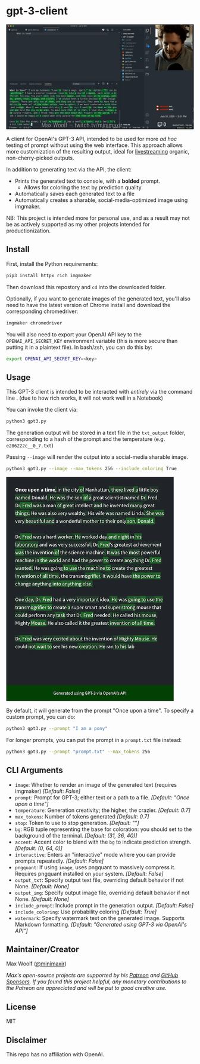 # gpt-3-client

[![](demo.png)](https://www.youtube.com/watch?v=kvgWeaRCuls)

A client for OpenAI's GPT-3 API, intended to be used for more _ad hoc_ testing of prompt without using the web interface. This approach allows more customization of the resulting output, ideal for [livestreaming](https://www.youtube.com/watch?v=kvgWeaRCuls) organic, non-cherry-picked outputs.

In addition to generating text via the API, the client:

- Prints the generated text to console, with a **bolded** prompt.
  - Allows for coloring the text by prediction quality
- Automatically saves each generated text to a file
- Automatically creates a sharable, social-media-optimized image using imgmaker.

NB: This project is intended more for personal use, and as a result may not be as actively supported as my other projects intended for productionization.

## Install

First, install the Python requirements:

```sh
pip3 install httpx rich imgmaker
```

Then download this repostory and `cd` into the downloaded folder.

Optionally, if you want to generate images of the generated text, you'll also need to have the latest version of Chrome install and download the corresponding chromedriver:

```sh
imgmaker chromedriver
```

You will also need to export your OpenAI API key to the `OPENAI_API_SECRET_KEY` environment variable (this is more secure than putting it in a plaintext file). In bash/zsh, you can do this by:

```sh
export OPENAI_API_SECRET_KEY=<key>
```

## Usage

This GPT-3 client is intended to be interacted with _entirely_ via the command line . (due to how rich works, it will not work well in a Notebook)

You can invoke the client via:

```sh
python3 gpt3.py
```

The generation output will be stored in a text file in the `txt_output` folder, corresponding to a hash of the prompt and the temperature (e.g. `e286222c__0_7.txt`)

Passing `--image` will render the output into a social-media sharable image.

```sh
python3 gpt3.py --image --max_tokens 256 --include_coloring True
```

![](demo_output.png)

By default, it will generate from the prompt "Once upon a time". To specify a custom prompt, you can do:

```sh
python3 gpt3.py --prompt "I am a pony"
```

For longer prompts, you can put the prompt in a `prompt.txt` file instead:

```sh
python3 gpt3.py --prompt "prompt.txt" --max_tokens 256
```

## CLI Arguments

- `image`: Whether to render an image of the generated text (requires imgmaker) _[Default: False]_
- `prompt`: Prompt for GPT-3; either text or a path to a file. _[Default: "Once upon a time"]_
- `temperature`: Generation creativity; the higher, the crazier. _[Default: 0.7]_
- `max_tokens`: Number of tokens generated _[Default: 0.7]_
- `stop`: Token to use to stop generation. _[Default: ""]_
- `bg`: RGB tuple representing the base for coloration: you should set to the background of the terminal. _[Default: (31, 36, 40)]_
- `accent`: Accent color to blend with the `bg` to indicate prediction strength. _[Default: (0, 64, 0)]_
- `interactive`: Enters an "interactive" mode where you can provide prompts repeatedly. _[Default: False]_
- `pngquant`: If using `image`, uses pngquant to massively compress it. Requires pngquant installed on your system. _[Default: False]_
- `output_txt`: Specify output text file, overriding default behavior if not None. _[Default: None]_
- `output_img`: Specify output image file, overriding default behavior if not None. _[Default: None]_
- `include_prompt`: Include prompt in the generation output. _[Default: False]_
- `include_coloring`: Use probability coloring _[Default: True]_
- `watermark`: Specify watermark text on the generated image. Supports Markdown formatting. _[Default: "Generated using GPT-3 via OpenAI's API"]_

## Maintainer/Creator

Max Woolf ([@minimaxir](https://minimaxir.com))

_Max's open-source projects are supported by his [Patreon](https://www.patreon.com/minimaxir) and [GitHub Sponsors](https://github.com/sponsors/minimaxir). If you found this project helpful, any monetary contributions to the Patreon are appreciated and will be put to good creative use._

## License

MIT

## Disclaimer

This repo has no affiliation with OpenAI.
